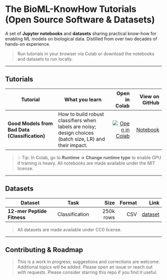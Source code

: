 # The BioML-KnowHow Tutorials (Open Source Software & Datasets)

A set of **Jupyter notebooks** and **datasets** sharing practical know-how for enabling ML models on biological data. Distilled from over two decades of hands-on experience.

> Run tutorials in your browser via Colab or download the notebooks and datasets to run locally.

---

## Tutorials

| Tutorial | What you learn | Open in Colab | View on GitHub |
|---|---|---:|---:|
| **Good Models from Bad Data (Classification)** | How to build robust classifiers when labels are noisy; design choices (batch size, LR) and their impact. | <a href="https://colab.research.google.com/github/fatmaelzahraaeid/ThebioMLKnowHow_tutorials/blob/Noise/tutorials/good_models_from_bad_data_classification.ipynb" target="_blank"><img src="https://colab.research.google.com/assets/colab-badge.svg" alt="Open in Colab"></a> | [Notebook](Noise/good_models_from_bad_data_classification.ipynb) |

> 💡 Tip: In Colab, go to **Runtime → Change runtime type** to enable GPU if training is heavy.
>  All notebooks are made available under the MIT license.

---

## Datasets

| Dataset | Task | Size | Format | Link |
|---|---|---:|---:|---:|
| **12-mer Peptide Fitness** | Classification | 250k rows | CSV | [dataset](Datasets/ThebioMLClinicDatasets_12merPeptideFitness_Classification_250K.csv) |

> All datasets are made available under CC0 license.

---

## Contributing & Roadmap

> This is a work in progress; suggestions and corrections are welcome.  
> Additional topics will be added. Please open an issue or reach out with requests.
> Please consider starring this repo if you find it useful.





